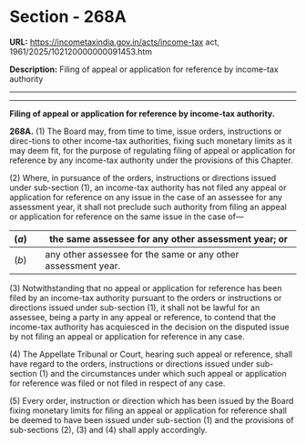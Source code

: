 # Section - 268A

**URL:** https://incometaxindia.gov.in/acts/income-tax act, 1961/2025/102120000000091453.htm

**Description:** Filing of appeal or application for reference by income-tax authority

---

****

**Filing of appeal or application for reference by income-tax authority.**

**268A.** (1) The Board may, from time to time, issue orders, instructions or direc-tions to other income-tax authorities, fixing such monetary limits as it may deem fit, for the purpose of regulating filing of appeal or application for reference by any income-tax authority under the provisions of this Chapter.

(2) Where, in pursuance of the orders, instructions or directions issued under sub-section (1), an income-tax authority has not filed any appeal or application for reference on any issue in the case of an assessee for any assessment year, it shall not preclude such authority from filing an appeal or application for reference on the same issue in the case of—

(_a_) |  |  the same assessee for any other assessment year; or  
---|---|---  
(_b_) |  |  any other assessee for the same or any other assessment year.  
  
(3) Notwithstanding that no appeal or application for reference has been filed by an income-tax authority pursuant to the orders or instructions or directions issued under sub-section (1), it shall not be lawful for an assessee, being a party in any appeal or reference, to contend that the income-tax authority has acquiesced in the decision on the disputed issue by not filing an appeal or application for reference in any case.

(4) The Appellate Tribunal or Court, hearing such appeal or reference, shall have regard to the orders, instructions or directions issued under sub-section (1) and the circumstances under which such appeal or application for reference was filed or not filed in respect of any case.

(5) Every order, instruction or direction which has been issued by the Board fixing monetary limits for filing an appeal or application for reference shall be deemed to have been issued under sub-section (1) and the provisions of sub-sections (2), (3) and (4) shall apply accordingly.